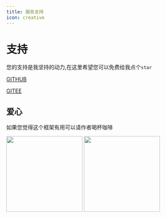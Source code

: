 ```yaml
---
title: 服务支持
icon: creative
---
```


# 支持
您的支持是我坚持的动力,在这里希望您可以免费给我点个`star`

[GITHUB](https://github.com/xuejmnet/easy-query)

[GITEE](https://gitee.com/xuejm/easy-query)


## 爱心
如果您觉得这个框架有用可以请作者喝杯咖啡

<img src="/wx.jpg" class="no-zoom" style="width:200px;">

<img src="/zfb.jpg" class="no-zoom" style="width:200px;">